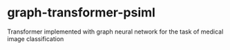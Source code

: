 # graph-transformer-psiml
Transformer implemented with graph neural network for the task of medical image classification
